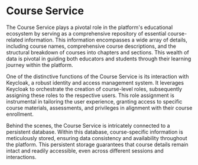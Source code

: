 # Course Service

The Course Service plays a pivotal role in the platform's educational ecosystem by serving as a comprehensive repository of essential course-related information. This information encompasses a wide array of details, including course names, comprehensive course descriptions, and the structural breakdown of courses into chapters and sections. This wealth of data is pivotal in guiding both educators and students through their learning journey within the platform.

One of the distinctive functions of the Course Service is its interaction with Keycloak, a robust identity and access management system. It leverages Keycloak to orchestrate the creation of course-level roles, subsequently assigning these roles to the respective users. This role assignment is instrumental in tailoring the user experience, granting access to specific course materials, assessments, and privileges in alignment with their course enrollment.

Behind the scenes, the Course Service is intricately connected to a persistent database. Within this database, course-specific information is meticulously stored, ensuring data consistency and availability throughout the platform. This persistent storage guarantees that course details remain intact and readily accessible, even across different sessions and interactions.


